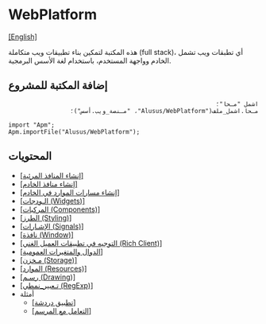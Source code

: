 # WebPlatform

[[English]](readme.md)

هذه المكتبة لتمكين بناء تطبيقات ويب متكاملة (full stack)، أي تطبقات ويب تشمل الخادم وواجهة
المستخدم، باستخدام لغة الأسس البرمجية.

## إضافة المكتبة للمشروع

<div dir=rtl>

```
اشمل "مـحا"؛
مـحا.اشمل_ملف("Alusus/WebPlatform"، "مـنصة_ويب.أسس")؛
```

</div>

```
import "Apm";
Apm.importFile("Alusus/WebPlatform");
```

## المحتويات

* [[إنشاء المنافذ المرئية]](Doc/ui_endpoints.ar.md)
* [[إنشاء منافذ الخادم]](Doc/be_endpoints.ar.md)
* [[إنشاء مسارات الموارد في الخادم]](Doc/asset_routes.ar.md)
* [[الـودجات (Widgets)]](Doc/widgets.ar.md)
* [[المركبات (Components)]](Doc/components.ar.md)
* [[الطرز (Styling)]](Doc/styling.ar.md)
* [[الإشـارات (Signals)]](Doc/signals.ar.md)
* [[نافذة (Window)]](Doc/window.ar.md)
* [[التوجيه في تطبيقات العميل الغني (Rich Client)]](Doc/routing.ar.md)
* [[الدوال والمتغيرات العمومية]](Doc/global_funcs.ar.md)
* [[مـخزن (Storage)]](Doc/storage.ar.md)
* [[الموارد (Resources)]](Doc/resources.ar.md)
* [[رسـم (Drawing)]](Doc/drawing.ar.md)
* [[تـعبير_نمطي (RegExp)]](Doc/regexp.ar.md)
* أمثلة
  * [[تطبيق دردشة]](Doc/chat_example.ar.md)
  * [[التعامل مع المرسم]](Doc/canvas_example.ar.md)

